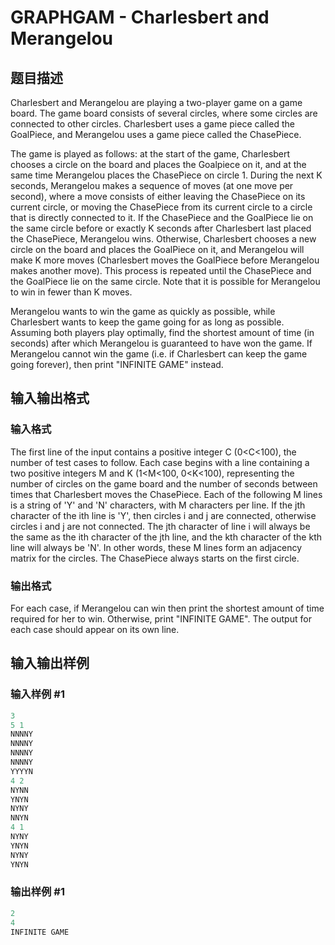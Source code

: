 # GRAPHGAM - Charlesbert and Merangelou

## 题目描述

Charlesbert and Merangelou are playing a two-player game on a game board. The game board consists of several circles, where some circles are connected to other circles. Charlesbert uses a game piece called the GoalPiece, and Merangelou uses a game piece called the ChasePiece.

The game is played as follows: at the start of the game, Charlesbert chooses a circle on the board and places the Goalpiece on it, and at the same time Merangelou places the ChasePiece on circle 1. During the next K seconds, Merangelou makes a sequence of moves (at one move per second), where a move consists of either leaving the ChasePiece on its current circle, or moving the ChasePiece from its current circle to a circle that is directly connected to it. If the ChasePiece and the GoalPiece lie on the same circle before or exactly K seconds after Charlesbert last placed the ChasePiece, Merangelou wins. Otherwise, Charlesbert chooses a new circle on the board and places the GoalPiece on it, and Merangelou will make K more moves (Charlesbert moves the GoalPiece before Merangelou makes another move). This process is repeated until the ChasePiece and the GoalPiece lie on the same circle. Note that it is possible for Merangelou to win in fewer than K moves.

Merangelou wants to win the game as quickly as possible, while Charlesbert wants to keep the game going for as long as possible. Assuming both players play optimally, find the shortest amount of time (in seconds) after which Merangelou is guaranteed to have won the game. If Merangelou cannot win the game (i.e. if Charlesbert can keep the game going forever), then print "INFINITE GAME" instead.

## 输入输出格式

### 输入格式

The first line of the input contains a positive integer C (0<C<100), the number of test cases to follow. Each case begins with a line containing a two positive integers M and K (1<M<100, 0<K<100), representing the number of circles on the game board and the number of seconds between times that Charlesbert moves the ChasePiece. Each of the following M lines is a string of 'Y' and 'N' characters, with M characters per line. If the jth character of the ith line is 'Y', then circles i and j are connected, otherwise circles i and j are not connected. The jth character of line i will always be the same as the ith character of the jth line, and the kth character of the kth line will always be 'N'. In other words, these M lines form an adjacency matrix for the circles. The ChasePiece always starts on the first circle.

### 输出格式

For each case, if Merangelou can win then print the shortest amount of time required for her to win. Otherwise, print "INFINITE GAME". The output for each case should appear on its own line.

## 输入输出样例

### 输入样例 #1

```cpp
3
5 1
NNNNY
NNNNY
NNNNY
NNNNY
YYYYN
4 2
NYNN
YNYN
NYNY
NNYN
4 1
NYNY
YNYN
NYNY
YNYN
```


### 输出样例 #1

```cpp
2
4
INFINITE GAME
```


